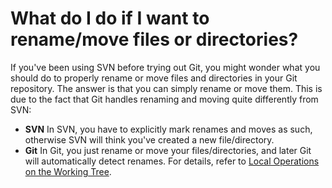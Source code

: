 # What do I do if I want to rename/move files or directories?

If you've been using SVN before trying out Git, you might wonder what
you should do to properly rename or move files and directories in your
Git repository. The answer is that you can simply rename or move them.
This is due to the fact that Git handles renaming and moving quite
differently from SVN:

-   **SVN** In SVN, you have to explicitly mark renames and moves as
    such, otherwise SVN will think you've created a new file/directory.
-   **Git** In Git, you just rename or move your files/directories, and
    later Git will automatically detect renames. For details, refer to
    [Local Operations on the Working Tree](../Latest/Local-Operations-on-the-Working-Tree.md).
